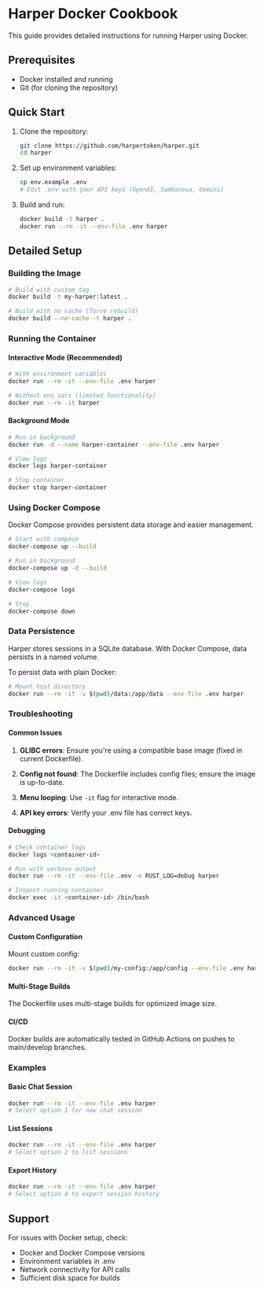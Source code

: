 # Harper Docker Cookbook

This guide provides detailed instructions for running Harper using Docker.

## Prerequisites

- Docker installed and running
- Git (for cloning the repository)

## Quick Start

1. Clone the repository:
   ```bash
   git clone https://github.com/harpertoken/harper.git
   cd harper
   ```

2. Set up environment variables:
   ```bash
   cp env.example .env
   # Edit .env with your API keys (OpenAI, Sambanova, Gemini)
   ```

3. Build and run:
   ```bash
   docker build -t harper .
   docker run --rm -it --env-file .env harper
   ```

## Detailed Setup

### Building the Image

```bash
# Build with custom tag
docker build -t my-harper:latest .

# Build with no cache (force rebuild)
docker build --no-cache -t harper .
```

### Running the Container

#### Interactive Mode (Recommended)
```bash
# With environment variables
docker run --rm -it --env-file .env harper

# Without env vars (limited functionality)
docker run --rm -it harper
```

#### Background Mode
```bash
# Run in background
docker run -d --name harper-container --env-file .env harper

# View logs
docker logs harper-container

# Stop container
docker stop harper-container
```

### Using Docker Compose

Docker Compose provides persistent data storage and easier management.

```bash
# Start with compose
docker-compose up --build

# Run in background
docker-compose up -d --build

# View logs
docker-compose logs

# Stop
docker-compose down
```

### Data Persistence

Harper stores sessions in a SQLite database. With Docker Compose, data persists in a named volume.

To persist data with plain Docker:
```bash
# Mount host directory
docker run --rm -it -v $(pwd)/data:/app/data --env-file .env harper
```

### Troubleshooting

#### Common Issues

1. **GLIBC errors**: Ensure you're using a compatible base image (fixed in current Dockerfile).

2. **Config not found**: The Dockerfile includes config files; ensure the image is up-to-date.

3. **Menu looping**: Use `-it` flag for interactive mode.

4. **API key errors**: Verify your .env file has correct keys.

#### Debugging

```bash
# Check container logs
docker logs <container-id>

# Run with verbose output
docker run --rm -it --env-file .env -e RUST_LOG=debug harper

# Inspect running container
docker exec -it <container-id> /bin/bash
```

### Advanced Usage

#### Custom Configuration

Mount custom config:
```bash
docker run --rm -it -v $(pwd)/my-config:/app/config --env-file .env harper
```

#### Multi-Stage Builds

The Dockerfile uses multi-stage builds for optimized image size.

#### CI/CD

Docker builds are automatically tested in GitHub Actions on pushes to main/develop branches.

### Examples

#### Basic Chat Session
```bash
docker run --rm -it --env-file .env harper
# Select option 1 for new chat session
```

#### List Sessions
```bash
docker run --rm -it --env-file .env harper
# Select option 2 to list sessions
```

#### Export History
```bash
docker run --rm -it --env-file .env harper
# Select option 4 to export session history
```

## Support

For issues with Docker setup, check:
- Docker and Docker Compose versions
- Environment variables in .env
- Network connectivity for API calls
- Sufficient disk space for builds